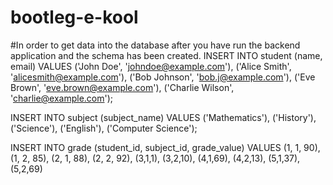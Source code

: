 # bootleg-e-kool

#In order to get data into the database after you have run the backend application and the schema has been created.
INSERT INTO student (name, email)
VALUES
    ('John Doe', 'johndoe@example.com'),
    ('Alice Smith', 'alicesmith@example.com'),
    ('Bob Johnson', 'bob.j@example.com'),
    ('Eve Brown', 'eve.brown@example.com'),
    ('Charlie Wilson', 'charlie@example.com');


INSERT INTO subject (subject_name)
VALUES
    ('Mathematics'),
    ('History'),
    ('Science'),
    ('English'),
    ('Computer Science');


INSERT INTO grade (student_id, subject_id, grade_value)
VALUES
    (1, 1, 90),
    (1, 2, 85),
    (2, 1, 88),
    (2, 2, 92),
    (3,1,1),
    (3,2,10),
    (4,1,69),
    (4,2,13),
    (5,1,37),
    (5,2,69)

